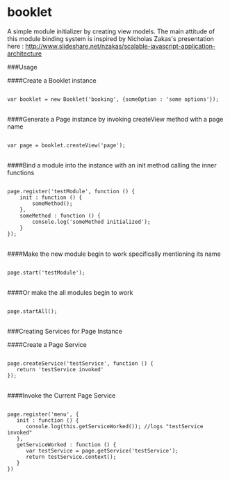 # booklet
A simple module initializer by creating view models.
The main attitude of this module binding system is inspired by Nicholas Zakas's presentation here : http://www.slideshare.net/nzakas/scalable-javascript-application-architecture

###Usage

####Create a Booklet instance

<pre lang="javascript">
<code>
var booklet = new Booklet('booking', {someOption : 'some options'});
</code>
</pre>

####Generate a Page instance by invoking createView method with a page name

<pre lang="javascript">
<code>
var page = booklet.createView('page');
</code>
</pre>

####Bind a module into the instance with an init method calling the inner functions

<pre lang="javascript">
<code>
page.register('testModule', function () {
	init : function () {
		someMethod();
	},
	someMethod : function () {
		console.log('someMethod initialized');
	}
});
</code>
</pre>

####Make the new module begin to work specifically mentioning its name

<pre lang="javascript">
<code>
page.start('testModule');
</code>
</pre>

####Or make the all modules begin to work

<pre lang="javascript">
<code>
page.startAll();
</code>
</pre>

###Creating Services for Page Instance

####Create a Page Service

<pre lang="javascript">
<code>
page.createService('testService', function () {
   return 'testService invoked'
});
</code>
</pre>

####Invoke the Current Page Service

<pre lang="javascript">
<code>
page.register('menu', {
   init : function () {
      console.log(this.getServiceWorked()); //logs "testService invoked"
   },
   getServiceWorked : function () {
      var testService = page.getService('testService');
      return testService.context();
   }
})
</code>
</pre>
